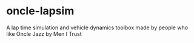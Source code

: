 # oncle-lapsim
A lap time simulation and vehicle dynamics toolbox made by people who like Oncle Jazz by Men I Trust
